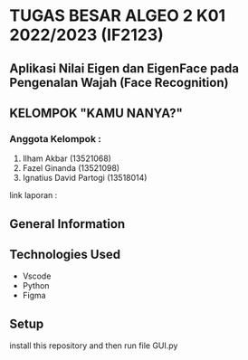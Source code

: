 # TUGAS BESAR ALGEO 2 K01 2022/2023 (IF2123)
## Aplikasi Nilai Eigen dan EigenFace pada Pengenalan Wajah (Face Recognition)
## KELOMPOK "KAMU NANYA?"
### Anggota Kelompok :
1. Ilham Akbar                (13521068)
2. Fazel Ginanda              (13521098)
3. Ignatius David Partogi     (13518014)

link laporan : 


## General Information

## Technologies Used
- Vscode
- Python 
- Figma 

## Setup
install this repository and then run file GUI.py
